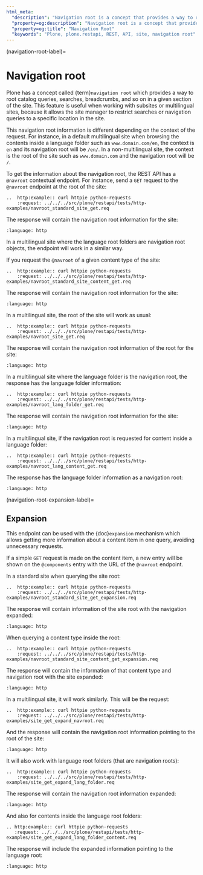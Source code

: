 ```yaml
---
html_meta:
  "description": "Navigation root is a concept that provides a way to root catalog queries, searches, and breadcrumbs in Plone."
  "property=og:description": "Navigation root is a concept that provides a way to root catalog queries, searches, and breadcrumbs in Plone."
  "property=og:title": "Navigation Root"
  "keywords": "Plone, plone.restapi, REST, API, site, navigation root"
---
```


(navigation-root-label)=

# Navigation root

Plone has a concept called {term}`navigation root` which provides a way to root catalog queries, searches, breadcrumbs, and so on in a given section of the site.
This feature is useful when working with subsites or multilingual sites, because it allows the site manager to restrict searches or navigation queries to a specific location in the site.

This navigation root information is different depending on the context of the request.
For instance, in a default multilingual site when browsing the contents inside a language folder such as `www.domain.com/en`, the context is `en` and its navigation root will be `/en/`.
In a non-multilingual site, the context is the root of the site such as `www.domain.com` and the navigation root will be `/`.

To get the information about the navigation root, the REST API has a `@navroot` contextual endpoint.
For instance, send a `GET` request to the `@navroot` endpoint at the root of the site:

```{eval-rst}
..  http:example:: curl httpie python-requests
    :request: ../../../src/plone/restapi/tests/http-examples/navroot_standard_site_get.req
```

The response will contain the navigation root information for the site:

```{literalinclude} ../../../src/plone/restapi/tests/http-examples/navroot_standard_site_get.resp
:language: http
```

In a multilingual site where the language root folders are navigation root objects, the endpoint will work in a similar way.

If you request the `@navroot` of a given content type of the site:

```{eval-rst}
..  http:example:: curl httpie python-requests
    :request: ../../../src/plone/restapi/tests/http-examples/navroot_standard_site_content_get.req
```

The response will contain the navigation root information for the site:

```{literalinclude} ../../../src/plone/restapi/tests/http-examples/navroot_standard_site_content_get.resp
:language: http
```

In a multilingual site, the root of the site will work as usual:

```{eval-rst}
..  http:example:: curl httpie python-requests
    :request: ../../../src/plone/restapi/tests/http-examples/navroot_site_get.req
```

The response will contain the navigation root information of the root for the site:

```{literalinclude} ../../../src/plone/restapi/tests/http-examples/navroot_site_get.resp
:language: http
```

In a multilingual site where the language folder is the navigation root, the response has the language folder information:

```{eval-rst}
..  http:example:: curl httpie python-requests
    :request: ../../../src/plone/restapi/tests/http-examples/navroot_lang_folder_get.req
```

The response will contain the navigation root information for the site:

```{literalinclude} ../../../src/plone/restapi/tests/http-examples/navroot_lang_folder_get.resp
:language: http
```

In a multilingual site, if the navigation root is requested for content inside a language folder:

```{eval-rst}
..  http:example:: curl httpie python-requests
    :request: ../../../src/plone/restapi/tests/http-examples/navroot_lang_content_get.req
```

The response has the language folder information as a navigation root:

```{literalinclude} ../../../src/plone/restapi/tests/http-examples/navroot_lang_content_get.resp
:language: http
```

(navigation-root-expansion-label)=

## Expansion

This endpoint can be used with the {doc}`expansion` mechanism which allows getting more information about a content item in one query, avoiding unnecessary requests.

If a simple `GET` request is made on the content item, a new entry will be shown on the `@components` entry with the URL of the `@navroot` endpoint.

In a standard site when querying the site root:

```{eval-rst}
..  http:example:: curl httpie python-requests
    :request: ../../../src/plone/restapi/tests/http-examples/navroot_standard_site_get_expansion.req
```

The response will contain information of the site root with the navigation expanded:

```{literalinclude} ../../../src/plone/restapi/tests/http-examples/navroot_standard_site_get_expansion.resp
:language: http
```

When querying a content type inside the root:

```{eval-rst}
..  http:example:: curl httpie python-requests
    :request: ../../../src/plone/restapi/tests/http-examples/navroot_standard_site_content_get_expansion.req
```

The response will contain the information of that content type and navigation root with the site expanded:

```{literalinclude} ../../../src/plone/restapi/tests/http-examples/navroot_standard_site_content_get_expansion.resp
:language: http
```

In a multilingual site, it will work similarly. This will be the request:

```{eval-rst}
..  http:example:: curl httpie python-requests
    :request: ../../../src/plone/restapi/tests/http-examples/site_get_expand_navroot.req
```

And the response will contain the navigation root information pointing to the root of the site:

```{literalinclude} ../../src/plone/restapi/tests/http-examples/site_get_expand_navroot.resp
:language: http
```

It will also work with language root folders (that are navigation roots):

```{eval-rst}
..  http:example:: curl httpie python-requests
    :request: ../../../src/plone/restapi/tests/http-examples/site_get_expand_lang_folder.req
```

The response will contain the navigation root information expanded:

```{literalinclude} ../../../src/plone/restapi/tests/http-examples/site_get_expand_lang_folder.resp
:language: http
```

And also for contents inside the language root folders:

```{eval-rst}
.. http:example:: curl httpie python-requests
   :request: ../../../src/plone/restapi/tests/http-examples/site_get_expand_lang_folder_content.req
```

The response will include the expanded information pointing to the language root:

```{literalinclude} ../../../src/plone/restapi/tests/http-examples/site_get_expand_lang_folder_content.resp
:language: http
```
